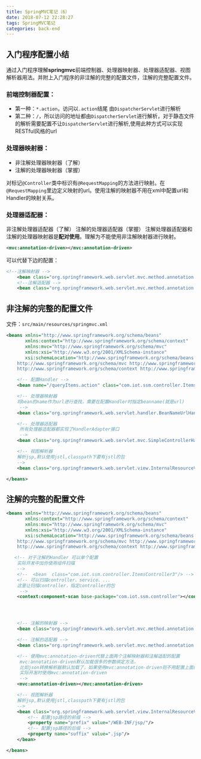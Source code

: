 ```yaml
---
title: SpringMVC笔记（6）
date: 2018-07-12 22:28:27
tags: SpringMVC笔记
categories: back-end
---
```

## 入门程序配置小结

通过入门程序理解**springmvc**前端控制器、处理器映射器、处理器适配器、视图解析器用法。并附上入门程序的非注解的完整的配置文件，注解的完整配置文件。

### 前端控制器配置：

- 第一种：`*.action`，访问以`.action`结尾 由`DispatcherServlet`进行解析
- 第二种：`/`，所以访问的地址都由`DispatcherServlet`进行解析，对于静态文件的解析需要配置不让`DispatcherServlet`进行解析,使用此种方式可以实现RESTful风格的url

### 处理器映射器：

- 非注解处理器映射器（了解）
- 注解的处理器映射器（掌握）

对标记`@Controller`类中标识有`@RequestMapping`的方法进行映射。在`@RequestMapping`里边定义映射的url。使用注解的映射器不用在xml中配置url和Handler的映射关系。

### 处理器适配器：

非注解处理器适配器（了解） 
注解的处理器适配器（掌握） 
注解处理器适配器和注解的处理器映射器是**配对使用**。理解为不能使用非注解映射器进行映射。

```xml
<mvc:annotation-driven></mvc:annotation-driven> 
```

可以代替下边的配置：

```xml
<!--注解映射器 -->  
    <bean class="org.springframework.web.servlet.mvc.method.annotation.RequestMappingHandlerMapping"/>  
    <!--注解适配器 -->  
    <bean class="org.springframework.web.servlet.mvc.method.annotation.RequestMappingHandlerAdapter"/>  
```

## 非注解的完整的配置文件

文件：`src/main/resources/springmvc.xml`

```xml
<beans xmlns="http://www.springframework.org/schema/beans"
       xmlns:context="http://www.springframework.org/schema/context"
       xmlns:mvc="http://www.springframework.org/schema/mvc"
       xmlns:xsi="http://www.w3.org/2001/XMLSchema-instance"
       xsi:schemaLocation="http://www.springframework.org/schema/beans http://www.springframework.org/schema/beans/spring-beans-4.0.xsd
    http://www.springframework.org/schema/mvc http://www.springframework.org/schema/mvc/spring-mvc-4.0.xsd
    http://www.springframework.org/schema/context http://www.springframework.org/schema/context/spring-context-4.0.xsd">

    <!-- 配置Handler -->
    <bean name="/queryItems.action" class="com.iot.ssm.controller.ItemsController"/>

    <!-- 处理器映射器
    将bean的name作为url进行查找，需要在配置Handler时指定beanname(就是url)
     -->
    <bean class="org.springframework.web.servlet.handler.BeanNameUrlHandlerMapping"/>

    <!-- 处理器适配器
     所有处理器适配器都实现了HandlerAdapter接口
     -->
    <bean class="org.springframework.web.servlet.mvc.SimpleControllerHandlerAdapter"/>

    <!-- 视图解析器
    解析jsp,默认使用jstl,classpath下要有jstl的包
    -->
    <bean class="org.springframework.web.servlet.view.InternalResourceViewResolver"/>

</beans>
```

## 注解的完整的配置文件

```xml
<beans xmlns="http://www.springframework.org/schema/beans"
       xmlns:context="http://www.springframework.org/schema/context"
       xmlns:mvc="http://www.springframework.org/schema/mvc"
       xmlns:xsi="http://www.w3.org/2001/XMLSchema-instance"
       xsi:schemaLocation="http://www.springframework.org/schema/beans http://www.springframework.org/schema/beans/spring-beans-4.0.xsd
    http://www.springframework.org/schema/mvc http://www.springframework.org/schema/mvc/spring-mvc-4.0.xsd
    http://www.springframework.org/schema/context http://www.springframework.org/schema/context/spring-context-4.0.xsd">

   <!-- 对于注解的Handler 可以单个配置
    实际开发中加你使用组件扫描
    -->
    <!--  <bean  class="com.iot.ssm.controller.ItemsController3"/> -->
    <!-- 可以扫描controller、service、...
    这里让扫描controller，指定controller的包
     -->
    <context:component-scan base-package="com.iot.ssm.controller"></context:component-scan>




    <!-- 注解的映射器 -->
    <bean class="org.springframework.web.servlet.mvc.method.annotation.RequestMappingHandlerMapping"/>

    <!-- 注解的适配器 -->
    <bean class="org.springframework.web.servlet.mvc.method.annotation.RequestMappingHandlerAdapter"/>

    <!-- 使用mvc:annotation-driven代替上面两个注解映射器和注解适配的配置
     mvc:annotation-driven默认加载很多的参数绑定方法，
     比如json转换解析器默认加载了，如果使用mvc:annotation-driven则不用配置上面的RequestMappingHandlerMapping和RequestMappingHandlerAdapter
     实际开发时使用mvc:annotation-driven
     -->
    <mvc:annotation-driven></mvc:annotation-driven>

    <!-- 视图解析器
    解析jsp,默认使用jstl,classpath下要有jstl的包
    -->
    <bean class="org.springframework.web.servlet.view.InternalResourceViewResolver">
        <!-- 配置jsp路径的前缀 -->
        <property name="prefix" value="/WEB-INF/jsp/"/>
        <!-- 配置jsp路径的后缀 -->
        <property name="suffix" value=".jsp"/>
    </bean>

</beans>
```

